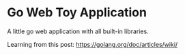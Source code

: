 # Go Web Toy Application

A little go web application with all built-in libraries.

Learning from this post: https://golang.org/doc/articles/wiki/